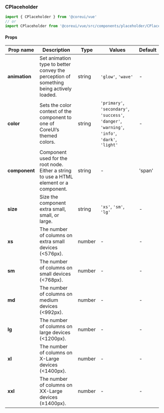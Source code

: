 ### CPlaceholder

```jsx
import { CPlaceholder } from '@coreui/vue'
// or
import CPlaceholder from '@coreui/vue/src/components/placeholder/CPlaceholder'
```

#### Props

| Prop name     | Description                                                                             | Type   | Values                                                                                          | Default |
| ------------- | --------------------------------------------------------------------------------------- | ------ | ----------------------------------------------------------------------------------------------- | ------- |
| **animation** | Set animation type to better convey the perception of something being actively loaded.  | string | `'glow'`, `'wave'`                                                                              | -       |
| **color**     | Sets the color context of the component to one of CoreUI’s themed colors.               | string | `'primary'`, `'secondary'`, `'success'`, `'danger'`, `'warning'`, `'info'`, `'dark'`, `'light'` | -       |
| **component** | Component used for the root node. Either a string to use a HTML element or a component. | string | -                                                                                               | 'span'  |
| **size**      | Size the component extra small, small, or large.                                        | string | `'xs'`, `'sm'`, `'lg'`                                                                          | -       |
| **xs**        | The number of columns on extra small devices (<576px).                                  | number | -                                                                                               | -       |
| **sm**        | The number of columns on small devices (<768px).                                        | number | -                                                                                               | -       |
| **md**        | The number of columns on medium devices (<992px).                                       | number | -                                                                                               | -       |
| **lg**        | The number of columns on large devices (<1200px).                                       | number | -                                                                                               | -       |
| **xl**        | The number of columns on X-Large devices (<1400px).                                     | number | -                                                                                               | -       |
| **xxl**       | The number of columns on XX-Large devices (≥1400px).                                    | number | -                                                                                               | -       |
